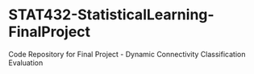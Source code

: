# STAT432-StatisticalLearning-FinalProject
Code Repository for Final Project - Dynamic Connectivity Classification Evaluation

